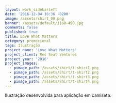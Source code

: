 ```yaml
---
layout: work_sidebarleft
date: '2016-12-04 16:36 -0200'
image: /assets/shirt_00.png
banner: /assets/default/1160-450.jpg
comments: false
published: true
title: Love What Matters
category: promocional
tags: Ilustração
project_name: 'Love What Matters'
project_client: Red Seat Ventures
project_year: '2016'
project_images:
  - pimage_path: /assets/shirt/t-shirt1.png
  - pimage_path: /assets/shirt/t-shirt2.png
  - pimage_path: /assets/shirt/t-shirt3.png
  - pimage_path: /assets/shirt/t-shirt4.png
---
```

Ilustração desenvolvida para aplicação em camiseta.
